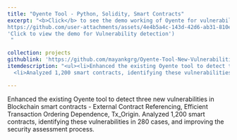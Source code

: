 ```yaml
---
title: "Oyente Tool - Python, Solidity, Smart Contracts"
excerpt: "<b>Click</b> to see the demo working of Oyente for vulnerabilities.<br/>[![OYENTE](/files/download.png)](
https://github.com/user-attachments/assets/4e4b5a4c-143d-42d6-ab31-810e4fd74851
'Click to view the demo for Vulnerability detection')
 "

collection: projects
githublink: 'https://github.com/mayankgrg/Oyente-Tool-New-Vulnerabilities'
itemdescription: "<ul><li>Enhanced the existing Oyente tool to detect three new vulnerabilities in Blockchain smart contracts - External Contract Referencing, Efficient Transaction Ordering Dependence, Tx_Origin.</li>
  <li>Analyzed 1,200 smart contracts, identifying these vulnerabilities in 280 cases, and improving the security assessment process.</li></ul>"

---
```



Enhanced the existing Oyente tool to detect three new vulnerabilities in Blockchain smart contracts - External Contract Referencing, Efficient Transaction Ordering Dependence, Tx_Origin.
Analyzed 1,200 smart contracts, identifying these vulnerabilities in 280 cases, and improving the security assessment process.
